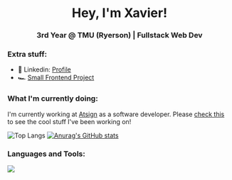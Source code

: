 <h1 align="center">Hey, I'm Xavier!</h1>
<h3 align="center">3rd Year @ TMU (Ryerson) | Fullstack Web Dev</h3>


<h3>Extra stuff: </h3>

- 💼 Linkedin: [Profile](https://www.linkedin.com/in/xavier-lin/)
- 🏎️ [Small Frontend Project](https://xlin123-nsx.netlify.app/)

<h3>What I'm currently doing:</h3>

 I'm currently working at [Atsign](https://atsign.com/) as a software developer. Please [check this](https://github.com/atsign-foundation/noports) to see the cool stuff I've been working on!

  ![Top Langs](https://github-readme-stats.vercel.app/api/top-langs/?username=Xlin123&size_weight=0.5&count_weight=0.5&theme=github_dark&layout=compact&hide_border=true)
  [![Anurag's GitHub stats](https://github-readme-stats.vercel.app/api?username=Xlin123&show_icons=true&theme=github_dark&hide_border=true)](https://github.com/anuraghazra/github-readme-stats)

<h3 align="left">Languages and Tools:</h3>
<p>
  <a href="https://skillicons.dev">
    <img src="https://skillicons.dev/icons?i=azure,bash,linux,react,vite,dart,flutter,dotnet,docker,git,graphql,java,ts,nodejs,netlify,py,html,css,tailwind&perline=6&theme=dark"/>
  </a>
 </p>
